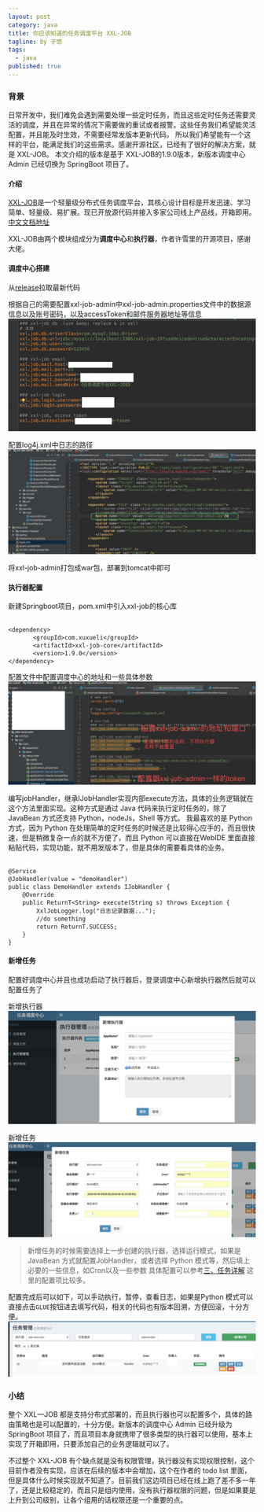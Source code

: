 ```yaml
---
layout: post
category: java
title: 你应该知道的任务调度平台 XXL-JOB
tagline: by 子悠
tags: 
  - java
published: true
---
```


### 背景
日常开发中，我们难免会遇到需要处理一些定时任务，而且这些定时任务还需要灵活的调度，并且在异常的情况下需要做的重试或者报警。这些任务我们希望能灵活配置，并且能及时生效，不需要经常发版本更新代码。
所以我们希望能有一个这样的平台，能满足我们的这些需求。感谢开源社区，已经有了很好的解决方案，就是 XXL-JOB。
本文介绍的版本是基于 XXL-JOB的1.9.0版本，新版本调度中心 Admin 已经切换为 SpringBoot 项目了。
 
 <!--more-->
 
#### 介绍
[XXL-JOB](https://github.com/xuxueli/xxl-job)是一个轻量级分布式任务调度平台，其核心设计目标是开发迅速、学习简单、轻量级、易扩展。现已开放源代码并接入多家公司线上产品线，开箱即用。
[中文文档地址](http://www.xuxueli.com/xxl-job/#/)

XXL-JOB由两个模块组成分为**调度中心**和**执行器**，作者许雪里的开源项目，感谢大佬。

#### 调度中心搭建
从[release](https://github.com/xuxueli/xxl-job/releases)拉取最新代码

根据自己的需要配置xxl-job-admin中xxl-job-admin.properties文件中的数据源信息以及账号密码，以及accessToken和邮件服务器地址等信息
![](/assets/images/2019/java/image_ziyou/xxl-job1.png)

配置log4j.xml中日志的路径
![](/assets/images/2019/java/image_ziyou/xxl-job2.png)

将xxl-job-admin打包成war包，部署到tomcat中即可

#### 执行器配置
新建Springboot项目，pom.xml中引入xxl-job的核心库

```

<dependency>
       <groupId>com.xuxueli</groupId> 
       <artifactId>xxl-job-core</artifactId>
       <version>1.9.0</version>
</dependency>

```

配置文件中配置调度中心的地址和一些具体参数
![](/assets/images/2019/java/image_ziyou/xxl-job3.png)

编写jobHandler，继承IJobHandler实现内部execute方法，具体的业务逻辑就在这个方法里面实现。这种方式是通过 Java 代码来执行定时任务的，除了 JavaBean 方式还支持 Python，nodeJs，Shell 等方式。
我最喜欢的是 Python 方式，因为 Python 在处理简单的定时任务的时候还是比较得心应手的，而且很快速，但是稍微复杂一点的就不方便了，而且 Python 可以直接在WebIDE 里面直接粘贴代码，实现功能，就不用发版本了，但是具体的需要看具体的业务。

```

@Service
@JobHandler(value = "demoHandler")
public class DemoHandler extends IJobHandler {
    @Override
    public ReturnT<String> execute(String s) throws Exception {
        XxlJobLogger.log("日志记录数据...");
        //do something
        return ReturnT.SUCCESS;
    }
}

```

#### 新增任务
配置好调度中心并且也成功启动了执行器后，登录调度中心新增执行器然后就可以配置任务了

新增执行器
![](/assets/images/2019/java/image_ziyou/xxl-job4.png)

新增任务
![](/assets/images/2019/java/image_ziyou/xxl-job5.png)
> 新增任务的时候需要选择上一步创建的执行器，选择运行模式，如果是 JavaBean 方式就配置JobHandler，或者选择 Python 模式等，然后填上必要的一些信息，如Cron以及一些参数
> 具体配置可以参考[三、任务详解](http://www.xuxueli.com/xxl-job/#/?id=%E4%B8%89%E3%80%81%E4%BB%BB%E5%8A%A1%E8%AF%A6%E8%A7%A3)
这里的配置项比较多。

配置完成后可以如下，可以手动执行，暂停，查看日志，如果是Python 模式可以直接点击`GLUE`按钮进去填写代码，相关的代码也有版本回溯，方便回滚，十分方便。
![](/assets/images/2019/java/image_ziyou/xxl-job6.png)


### 小结
整个 XXL—JOB 都是支持分布式部署的，而且执行器也可以配置多个，具体的路由策略也是可以配置的，十分方便。新版本的调度中心 Admin 已经升级为 SpringBoot 项目了，而且项目本身就携带了很多类型的执行器可以使用，基本上实现了开箱即用，只要添加自己的业务逻辑就可以了。

不过整个 XXL-JOB 有个缺点就是没有权限管理，执行器没有实现权限控制，这个目前作者没有实现，应该在后续的版本中会增加，这个在作者的 todo list 里面，但是具体什么时候实现就不知道了。目前我们这边项目已经在线上跑了差不多一年了，还是比较稳定的，而且只是组内使用，没有执行器权限的问题，但是如果要是上升到公司级别，让各个组用的话权限还是一个重要的点。

